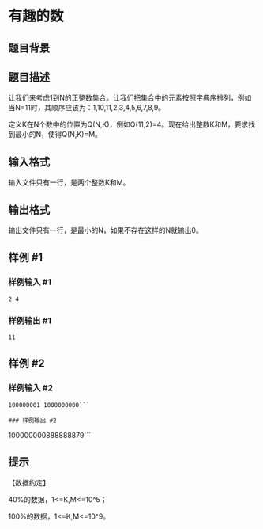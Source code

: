 # 有趣的数

## 题目背景



## 题目描述

让我们来考虑1到N的正整数集合。让我们把集合中的元素按照字典序排列，例如当N=11时，其顺序应该为：1,10,11,2,3,4,5,6,7,8,9。

定义K在N个数中的位置为Q(N,K)，例如Q(11,2)=4。现在给出整数K和M，要求找到最小的N，使得Q(N,K)=M。


## 输入格式

输入文件只有一行，是两个整数K和M。


## 输出格式

输出文件只有一行，是最小的N，如果不存在这样的N就输出0。


## 样例 #1

### 样例输入 #1
```
2 4
```

### 样例输出 #1

```
11
```

## 样例 #2

### 样例输入 #2
```
100000001 1000000000```

### 样例输出 #2

```
100000000888888879```

## 提示

【数据约定】

40%的数据，1<=K,M<=10^5；

100%的数据，1<=K,M<=10^9。

